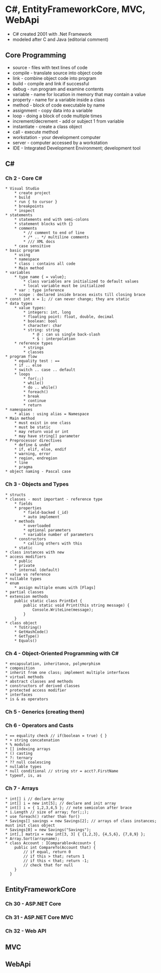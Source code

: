 # C#, EntityFrameworkCore, MVC, WebApi

* C# created 2001 with .Net Framework
* modeled after C and Java (editorial comment)

## Core Programming

* source - files with text lines of code
* compile - translate source into object code
* link - combine object code into program
* build - compile and link if successful
* debug - run program and examine contents
* variable - name for location in memory that may contain a value
* property - name for a variable inside a class
* method - block of code executable by name
* assignment - copy data into a variable
* loop - doing a block of code multiple times
* increment/decrement - add or subject 1 from variable
* instantiate - create a class object
* call - execute method
* workstation - your development computer
* server - computer accessed by a workstation
* IDE - Integrated Development Environment; development tool

## C#

### Ch 2 - Core C#

    * Visual Studio
        * create project
        * build
        * run { to cursor }
        * breakpoints
        * inspect
    * statements
        * statements end with semi-colons
        * statement blocks with {}
        * comments
            * // comment to end of line
            * /* .. */ multiline comments
            * /// XML docs
        * case sensitive
    * basic program 
        * using
        * namespace
        * class : contains all code
        * Main method
    * variables
        * type name { = value};
            * class variables are initialized to default values
            * local variable must be initialized
        * var : type inference
        * scope : declared inside braces exists till closing brace
    * const int x = 1; // can never change; they are static
    * data types
        * value types: 
            * integers: int, long
            * floating point: float, double, decimal
            * boolean: bool
            * character: char
            * string: string
                * @ : can us single back-slash
                * $ : interpolation
        * reference types
            * strings
            * classes
    * program flow
        * equality test : ==
        * if .. else
        * switch .. case .. default
        * loops
            * for(;;)
            * while()
            * do .. while()
            * foreach()
            * break
            * continue
            * return
    * namespaces
        * alias : using alias = Namespace
    * Main method
        * must exist in one class
        * must be static
        * may return void or int
        * may have string[] parameter
    * Preprocessor directives
        * define & undef
        * if, elif, else, endif
        * warning, error
        * region, endregion
        * line
        * pragma
    * object naming - Pascal case

### Ch 3 - Objects and Types

    * structs
    * classes - most important - reference type
        * fields
        * properties
            * field-backed (_id)
            * auto implement
        * methods
            * overloaded
            * optional parameters
            * variable number of parameters
        * constructors
            * calling others with this
        * static
    * class instances with new
    * access modifiers
        * public
        * private
        * internal (default)
    * value vs reference
    * nullable types
    * enum
        * assign multiple enums with [Flags]
    * partial classes
    * extension methods
        public static class PrintExt { 
            public static void Print(this string message) { 
                Console.WriteLine(message); 
            }
        }
    * class object
        * ToString()
        * GetHashCode()
        * GetType()
        * Equals()

### Ch 4 - Object-Oriented Programming with C#

    * encapsulation, inheritance, polymorphism
    * composition
    * inherit from one class; implement multiple interfaces
    * virtual methods
    * abstract classes and methods
    * constructors of derived classes
    * protected access modifier
    * interfaces
    * is & as operators

### Ch 5 - Generics (creating them)

### Ch 6 - Operators and Casts

    * == equality check // if(boolean = true) { }
    * + string concatenation
    * % modulus
    * [] indexing arrays
    * () casting
    * ?: ternary
    * ?? null coalescing
    * nullable types
    * null conditional // string str = acct?.FirstName
    * typeof, is, as

### Ch 7 - Arrays
    * int[] i // declare array
    * int[] i = new int[5]; // declare and init array
    * int[] i = { 1,2,3,4,5 }; // note semicolon after brace
    * i.Length // size of array; for(;;);
    * use foreach() rather than for()
    * Savings[] savings = new Savings[2]; // arrays of class instances; must init class object
    * Savings[0] = new Savings("Savings");
    * int[,] matrix = new int[3, 3] { {1,2,3}, {4,5,6}, {7,8,9} };
    * Array.Sort(arrayname);
    * class Account : IComparable<Account> {
        public int CompareTo(Account that) {
            // if equal, return 0
            // if this > that; return 1
            // if this < that; return -1;
            // check that for null
        }
      }

## EntityFrameworkCore

### Ch 30 - ASP.NET Core

### Ch 31 - ASP.NET Core MVC

### Ch 32 - Web API

## MVC
## WebApi